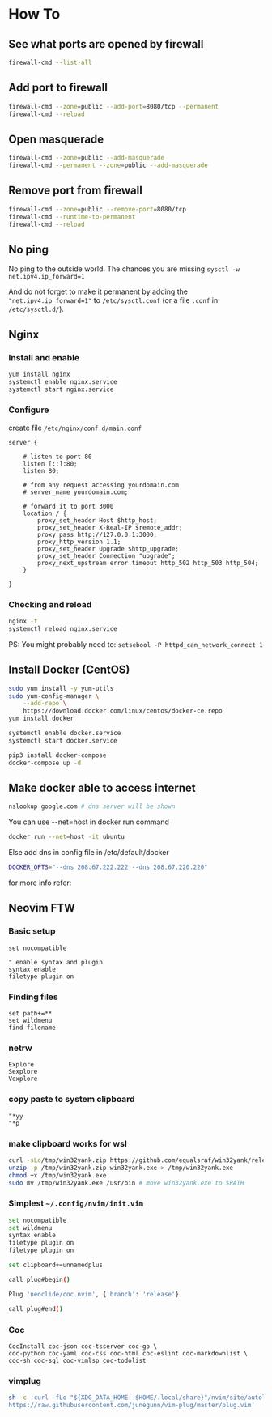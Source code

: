 # How To

## See what ports are opened by firewall

```sh
firewall-cmd --list-all
```

## Add port to firewall

```sh
firewall-cmd --zone=public --add-port=8080/tcp --permanent
firewall-cmd --reload
```

## Open masquerade

```sh
firewall-cmd --zone=public --add-masquerade
firewall-cmd --permanent --zone=public --add-masquerade
```

## Remove port from firewall

```sh
firewall-cmd --zone=public --remove-port=8080/tcp
firewall-cmd --runtime-to-permanent
firewall-cmd --reload
```

## No ping

No ping to the outside world. The chances you are missing `sysctl -w net.ipv4.ip_forward=1`

And do not forget to make it permanent by adding the `"net.ipv4.ip_forward=1"` to `/etc/sysctl.conf` (or a file `.conf` in `/etc/sysctl.d/`).

## Nginx

### Install and enable

```sh
yum install nginx
systemctl enable nginx.service
systemctl start nginx.service
```

### Configure

create file `/etc/nginx/conf.d/main.conf`

```nginx
server {

    # listen to port 80
    listen [::]:80;
    listen 80;

    # from any request accessing yourdomain.com
    # server_name yourdomain.com;

    # forward it to port 3000
    location / {
        proxy_set_header Host $http_host;
        proxy_set_header X-Real-IP $remote_addr;
        proxy_pass http://127.0.0.1:3000;
        proxy_http_version 1.1;
        proxy_set_header Upgrade $http_upgrade;
        proxy_set_header Connection "upgrade";
        proxy_next_upstream error timeout http_502 http_503 http_504;
    }

}
```

### Checking and reload

```sh
nginx -t
systemctl reload nginx.service
```

PS: You might probably need to: `setsebool -P httpd_can_network_connect 1`

## Install Docker (CentOS)

```sh
sudo yum install -y yum-utils
sudo yum-config-manager \
    --add-repo \
    https://download.docker.com/linux/centos/docker-ce.repo
yum install docker

systemctl enable docker.service
systemctl start docker.service

pip3 install docker-compose
docker-compose up -d
```

## Make docker able to access internet

```sh
nslookup google.com # dns server will be shown
```

You can use --net=host in docker run command

```sh
docker run --net=host -it ubuntu
```

Else add dns in config file in /etc/default/docker

```sh
DOCKER_OPTS="--dns 208.67.222.222 --dns 208.67.220.220"
```

for more info refer: [](http://odino.org/cannot-connect-to-the-internet-from-your-docker-containers/)

## Neovim FTW

### Basic setup

```vim
set nocompatible

" enable syntax and plugin
syntax enable
filetype plugin on
```

### Finding files

```vim
set path+=**
set wildmenu
find filename
```

### netrw

```vim
Explore
Sexplore
Vexplore
```

### copy paste to system clipboard

```vim
"*yy
"*p
```

### make clipboard works for wsl

```sh
curl -sLo/tmp/win32yank.zip https://github.com/equalsraf/win32yank/releases/download/v0.0.4/win32yank-x64.zip
unzip -p /tmp/win32yank.zip win32yank.exe > /tmp/win32yank.exe
chmod +x /tmp/win32yank.exe
sudo mv /tmp/win32yank.exe /usr/bin # move win32yank.exe to $PATH
```

### Simplest `~/.config/nvim/init.vim`

```sh
set nocompatible
set wildmenu
syntax enable
filetype plugin on
filetype plugin on

set clipboard+=unnamedplus

call plug#begin()

Plug 'neoclide/coc.nvim', {'branch': 'release'}

call plug#end()
```

### Coc

```vim
CocInstall coc-json coc-tsserver coc-go \
coc-python coc-yaml coc-css coc-html coc-eslint coc-markdownlist \
coc-sh coc-sql coc-vimlsp coc-todolist
```

### vimplug

```sh
sh -c 'curl -fLo "${XDG_DATA_HOME:-$HOME/.local/share}"/nvim/site/autoload/plug.vim --create-dirs \
https://raw.githubusercontent.com/junegunn/vim-plug/master/plug.vim'

```

